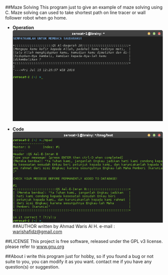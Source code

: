 ##Maze Solving
This program just to give an example of maze solving using C. Maze solving can used
to take shortest path on line tracer or wall follower robot when go home.

* **Operation**
![Terminal Message](https://github.com/abudawud/tmsg/blob/master/doc/tmsg.png)

* **Code**
![Messege Paddin](https://github.com/abudawud/tmsg/blob/master/doc/mpad.png)
##AUTHOR
written by Ahmad Waris Al H.
e-mail   : warishafidz@gmail.com

##LICENSE
This project is free software, released under the GPL v3 license.
please refer to www.gnu.org

##About
i write this program just for hobby, so if you found a bug or not suite to you,
you can modify it as you want. contact me if you have any question(s) or suggestion.
